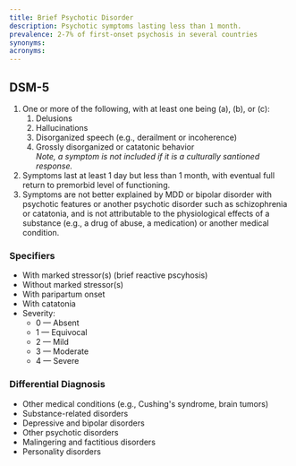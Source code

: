 ```yaml
---
title: Brief Psychotic Disorder
description: Psychotic symptoms lasting less than 1 month.
prevalence: 2-7% of first-onset psychosis in several countries
synonyms:
acronyms:
---
```


## DSM-5 
1. One or more of the following, with at least one being (a), (b), or (c):  
    1. Delusions  
    2. Hallucinations  
    3. Disorganized speech (e.g., derailment or incoherence)  
    4. Grossly disorganized or catatonic behavior  
<i>Note, a symptom is not included if it is a culturally santioned response.</i>
2. Symptoms last at least 1 day but less than 1 month, with eventual full return to premorbid level of functioning.  
3. Symptoms are not better explained by MDD or bipolar disorder with psychotic features or another psychotic disorder such as schizophrenia or catatonia, and is not attributable to the physiological effects of a substance (e.g., a drug of abuse, a medication) or another medical condition.  

### Specifiers
- With marked stressor(s) (brief reactive pscyhosis)
- Without marked stressor(s)  
- With paripartum onset   
- With catatonia  
- Severity:  
    - 0 — Absent  
    - 1 — Equivocal  
    - 2 — Mild  
    - 3 — Moderate  
    - 4 — Severe

### Differential Diagnosis
- Other medical conditions (e.g., Cushing's syndrome, brain tumors)  
- Substance-related disorders  
- Depressive and bipolar disorders  
- Other psychotic disorders  
- Malingering and factitious disorders  
- Personality disorders